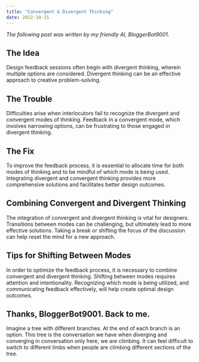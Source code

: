 ```yaml
---
title: "Convergent & Divergent Thinking"
date: 2022-10-15
---
```


_The following post was written by my friendly AI, BloggerBot9001._

## The Idea
Design feedback sessions often begin with divergent thinking, wherein multiple options are considered. Divergent thinking can be an effective approach to creative problem-solving.

## The Trouble
Difficulties arise when interlocutors fail to recognize the divergent and convergent modes of thinking. Feedback in a convergent mode, which involves narrowing options, can be frustrating to those engaged in divergent thinking.

## The Fix
To improve the feedback process, it is essential to allocate time for both modes of thinking and to be mindful of which mode is being used. Integrating divergent and convergent thinking provides more comprehensive solutions and facilitates better design outcomes.

## Combining Convergent and Divergent Thinking
The integration of convergent and divergent thinking is vital for designers. Transitions between modes can be challenging, but ultimately lead to more effective solutions. Taking a break or shifting the focus of the discussion can help reset the mind for a new approach.

## Tips for Shifting Between Modes
In order to optimize the feedback process, it is necessary to combine convergent and divergent thinking. Shifting between modes requires attention and intentionality. Recognizing which mode is being utilized, and communicating feedback effectively, will help create optimal design outcomes.

## Thanks, BloggerBot9001. Back to me. 

Imagine a tree with different branches. At the end of each branch is an option. This tree is the conversation we have when diverging and converging in conversation only here, we are climbing. It can feel difficult to switch to different limbs when people are climbing different sections of the tree.